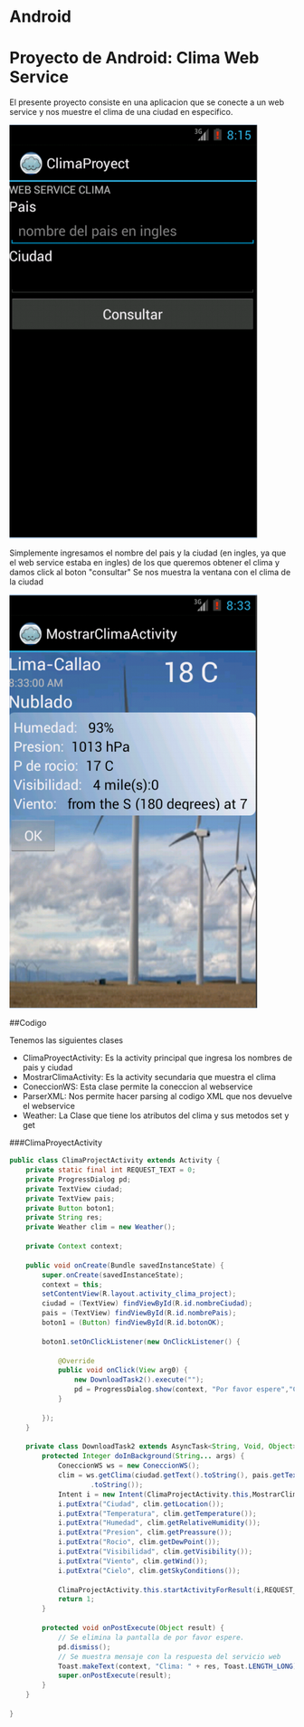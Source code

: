 Android
=======

# Proyecto de Android: Clima Web Service

El presente proyecto consiste en una aplicacion que se conecte a un web service y nos muestre el clima de una ciudad en especifico.

![screenshot](inter.PNG)

Simplemente ingresamos el nombre del pais y la ciudad (en ingles, ya que el web service estaba en ingles) de los que queremos obtener el clima y damos click al boton "consultar"
Se nos muestra la ventana con el clima de la ciudad

![screenshot](Captura2.PNG)

##Codigo

Tenemos las siguientes clases
* ClimaProyectActivity: Es la activity principal que ingresa los nombres de pais y ciudad
* MostrarClimaActivity: Es la activity secundaria que muestra el clima
* ConeccionWS: Esta clase permite la coneccion al webservice
* ParserXML: Nos permite hacer parsing al codigo XML que nos devuelve el webservice
* Weather: La Clase que tiene los atributos del clima y sus metodos set y get


###ClimaProyectActivity
```java
public class ClimaProjectActivity extends Activity {
    private static final int REQUEST_TEXT = 0;
	private ProgressDialog pd;
	private TextView ciudad;
	private TextView pais;
	private Button boton1;
	private String res;
	private Weather clim = new Weather();
	
	private Context context;

	public void onCreate(Bundle savedInstanceState) {
		super.onCreate(savedInstanceState);
		context = this;
		setContentView(R.layout.activity_clima_project);
		ciudad = (TextView) findViewById(R.id.nombreCiudad);
		pais = (TextView) findViewById(R.id.nombrePais);
		boton1 = (Button) findViewById(R.id.botonOK);

		boton1.setOnClickListener(new OnClickListener() {

			@Override
			public void onClick(View arg0) {
				new DownloadTask2().execute("");
				pd = ProgressDialog.show(context, "Por favor espere","Consultando Clima", true, false);
			}

		});
	}
	
	private class DownloadTask2 extends AsyncTask<String, Void, Object> {
		protected Integer doInBackground(String... args) {
			ConeccionWS ws = new ConeccionWS();
			clim = ws.getClima(ciudad.getText().toString(), pais.getText()
					.toString());
			Intent i = new Intent(ClimaProjectActivity.this,MostrarClimaActivity.class);
			i.putExtra("Ciudad", clim.getLocation());
			i.putExtra("Temperatura", clim.getTemperature());
			i.putExtra("Humedad", clim.getRelativeHumidity());
			i.putExtra("Presion", clim.getPreassure());
			i.putExtra("Rocio", clim.getDewPoint());
			i.putExtra("Visibilidad", clim.getVisibility());
			i.putExtra("Viento", clim.getWind());
			i.putExtra("Cielo", clim.getSkyConditions());

			ClimaProjectActivity.this.startActivityForResult(i,REQUEST_TEXT);
			return 1;
		}

		protected void onPostExecute(Object result) {
			// Se elimina la pantalla de por favor espere.
			pd.dismiss();
			// Se muestra mensaje con la respuesta del servicio web
			Toast.makeText(context, "Clima: " + res, Toast.LENGTH_LONG).show();
			super.onPostExecute(result);
		}
	}

}
```



